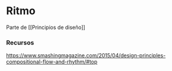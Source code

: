 # Ritmo

Parte de \[\[Principios de diseño]]

### Recursos

https://www.smashingmagazine.com/2015/04/design-principles-compositional-flow-and-rhythm/#top
